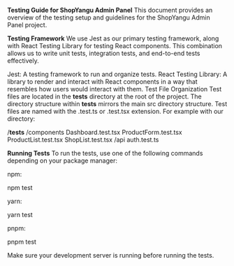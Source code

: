 **Testing Guide for ShopYangu Admin Panel**
This document provides an overview of the testing setup and guidelines for the ShopYangu Admin Panel project.

**Testing Framework**
We use Jest as our primary testing framework, along with React Testing Library for testing React components. This combination allows us to write unit tests, integration tests, and end-to-end tests effectively.

Jest: A testing framework to run and organize tests.
React Testing Library: A library to render and interact with React components in a way that resembles how users would interact with them.
Test File Organization
Test files are located in the **tests** directory at the root of the project.
The directory structure within **tests** mirrors the main src directory structure.
Test files are named with the .test.ts or .test.tsx extension.
For example with our directory:

/**tests**
/components
Dashboard.test.tsx
ProductForm.test.tsx
ProductList.test.tsx
ShopList.test.tsx
/api
auth.test.ts

**Running Tests**
To run the tests, use one of the following commands depending on your package manager:

npm:

npm test

yarn:

yarn test

pnpm:

pnpm test

Make sure your development server is running before running the tests.
